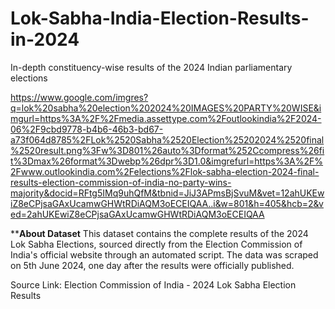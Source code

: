 # Lok-Sabha-India-Election-Results-in-2024
 In-depth constituency-wise results of the 2024 Indian parliamentary elections

 https://www.google.com/imgres?q=lok%20sabha%20election%202024%20IMAGES%20PARTY%20WISE&imgurl=https%3A%2F%2Fmedia.assettype.com%2Foutlookindia%2F2024-06%2F9cbd9778-b4b6-46b3-bd67-a73f064d8785%2FLok%2520Sabha%2520Election%25202024%2520final%2520result.png%3Fw%3D801%26auto%3Dformat%252Ccompress%26fit%3Dmax%26format%3Dwebp%26dpr%3D1.0&imgrefurl=https%3A%2F%2Fwww.outlookindia.com%2Felections%2Flok-sabha-election-2024-final-results-election-commission-of-india-no-party-wins-majority&docid=RFtg5IMq9uhQfM&tbnid=JiJ3APmsBjSvuM&vet=12ahUKEwiZ8eCPjsaGAxUcamwGHWtRDiAQM3oECEIQAA..i&w=801&h=405&hcb=2&ved=2ahUKEwiZ8eCPjsaGAxUcamwGHWtRDiAQM3oECEIQAA



****About Dataset**
This dataset contains the complete results of the 2024 Lok Sabha Elections, sourced directly from the Election Commission of India's official website through an automated script. The data was scraped on 5th June 2024, one day after the results were officially published.

Source Link: Election Commission of India - 2024 Lok Sabha Election Results











